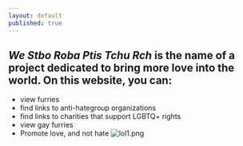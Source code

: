 ```yaml
---
layout: default
published: true
---
```

## _We Stbo Roba Ptis Tchu Rch_ is the name of a project dedicated to bring more love into the world. On this website, you can:
- view furries
- find links to anti-hategroup organizations
- find links to charities that support LGBTQ+ rights
- view gay furries
- Promote love, and not hate
![lol1.png]({{site.baseurl}}/lol1.png)

